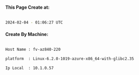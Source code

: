
   
#### This Page Create at:

```bash

2024-02-04 - 01:06:27 UTC

```

#### Create By Machine:

```bash

Host Name : fv-az840-220

platform  : Linux-6.2.0-1019-azure-x86_64-with-glibc2.35

Ip Local  : 10.1.0.57

```

